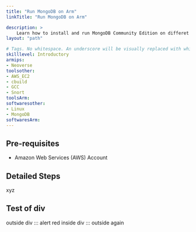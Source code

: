 ```yaml
---
title: "Run MongoDB on Arm"
linkTitle: "Run MongoDB on Arm"

description: >
    Learn how to install and run MongoDB Community Edition on differet flavors of AWS EC2 instances powered by Arm64 achitecture.
layout: "path"

# Tags. No whitespace. An underscore will be visually replaced with whitespace.
skilllevel: Introductory
armips:
- Neoverse
toolsother:
- AWS_EC2
- cbuild
- GCC
- Snort
toolsArm:
softwaresother:
- Linux
- MongoDB
softwaresArm:
---
```


## Pre-requisites

* Amazon Web Services (AWS) Account 

## Detailed Steps
xyz

## Test of div
outside div
::: alert red
inside div
:::
outside again